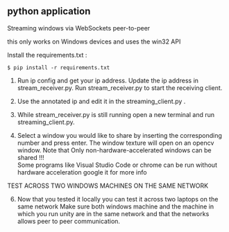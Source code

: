 ## python application

Streaming windows via WebSockets peer-to-peer

this only works on Windows devices and uses the win32 API

Install the requirements.txt :

```
$ pip install -r requirements.txt
```

1) Run ip config and get your ip address. Update the ip address in
stream_receiver.py. Run stream_receiver.py to start the receiving client.

2) Use the annotated ip and edit it in the streaming_client.py .

3) While stream_receiver.py is still running open a new terminal and run
streaming_client.py.

4) Select a window you would like to share by inserting the corresponding number
and press enter. The window texture will open on an opencv window. Note that
Only non-hardware-accelerated windows can be shared !!! \
Some programs like Visual Studio Code or chrome can be run without hardware
acceleration google it for more info

TEST ACROSS TWO WINDOWS MACHINES ON THE SAME NETWORK

6) Now that you tested it locally you can test it across two laptops on the same
network Make sure both windows machine and the machine in which you run unity
are in the same network and that the networks allows peer to peer communication.